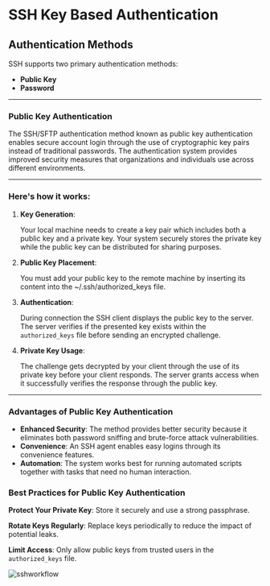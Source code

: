 # SSH Key Based Authentication

## Authentication Methods

SSH supports two primary authentication methods:

- **Public Key**
- **Password**

---

### **Public Key Authentication**

The SSH/SFTP authentication method known as public key authentication enables secure account login through the use of cryptographic key pairs instead of traditional passwords. The authentication system provides improved security measures that organizations and individuals use across different environments.

---

### **Here's how it works:**

1. **Key Generation**:
    
    Your local machine needs to create a key pair which includes both a public key and a private key. Your system securely stores the private key while the public key can be distributed for sharing purposes.
    
2. **Public Key Placement**:
    
    You must add your public key to the remote machine by inserting its content into the ~/.ssh/authorized_keys file.
    
3. **Authentication**:
    
    During connection the SSH client displays the public key to the server. The server verifies if the presented key exists within the `authorized_keys` file before sending an encrypted challenge. 
    
4. **Private Key Usage**:
    
    The challenge gets decrypted by your client through the use of its private key before your client responds. The server grants access when it successfully verifies the response through the public key.
    

---

### **Advantages of Public Key Authentication**

- **Enhanced Security**: The method provides better security because it eliminates both password sniffing and brute-force attack vulnerabilities.
- **Convenience**: An SSH agent enables easy logins through its convenience features.
- **Automation**: The system works best for running automated scripts together with tasks that need no human interaction.

### **Best Practices for Public Key Authentication**

**Protect Your Private Key**: Store it securely and use a strong passphrase.

**Rotate Keys Regularly**: Replace keys periodically to reduce the impact of potential leaks.

**Limit Access**: Only allow public keys from trusted users in the `authorized_keys` file.

![sshworkflow](https://github.com/user-attachments/assets/6c9ee2bb-3804-4324-8b20-e7313f24f504)


